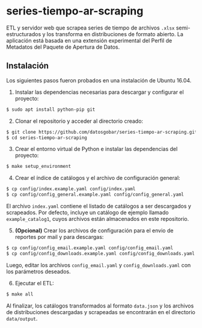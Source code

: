 # series-tiempo-ar-scraping
ETL y servidor web que scrapea series de tiempo de archivos `.xlsx` semi-estructurados y los transforma en distribuciones de formato abierto. La aplicación está basada en una extensión experimental del Perfil de Metadatos del Paquete de Apertura de Datos.

## Instalación
Los siguientes pasos fueron probados en una instalación de Ubuntu 16.04.

1. Instalar las dependencias necesarias para descargar y configurar el proyecto:
```bash
$ sudo apt install python-pip git
```
2. Clonar el repositorio y acceder al directorio creado:
```bash
$ git clone https://github.com/datosgobar/series-tiempo-ar-scraping.git
$ cd series-tiempo-ar-scraping
```
3. Crear el entorno virtual de Python e instalar las dependencias del proyecto:
```bash
$ make setup_environment
```
4. Crear el índice de catálogos y el archivo de configuración general:
```bash
$ cp config/index.example.yaml config/index.yaml
$ cp config/config_general.example.yaml config/config_general.yaml
```
El archivo `index.yaml` contiene el listado de catálogos a ser descargados y scrapeados. Por defecto, incluye un catálogo de ejemplo llamado `example_catalog1`, cuyos archivos están almacenados en este repositorio.

5. **(Opcional)** Crear los archivos de configuración para el envio de reportes por mail y para descargas:
```bash
$ cp config/config_email.example.yaml config/config_email.yaml
$ cp config/config_downloads.example.yaml config/config_downloads.yaml 
```
Luego, editar los archivos `config_email.yaml` y `config_downloads.yaml` con los parámetros deseados.

6. Ejecutar el ETL:
```bash
$ make all
```
Al finalizar, los catálogos transformados al formato `data.json` y los archivos de distribuciones descargadas y scrapeadas se encontrarán en el directorio `data/output`.
